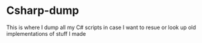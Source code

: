 # Csharp-dump
This is where I dump all my C# scripts in case I want to resue or look up old implementations of stuff I made
